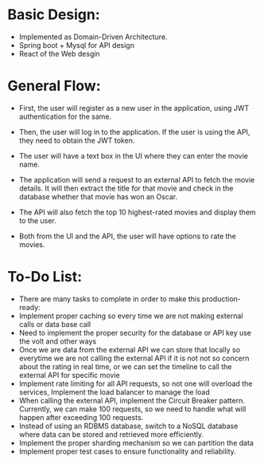 ﻿# Basic Design:
* Implemented as Domain-Driven Architecture.
* Spring boot + Mysql for API design
* React of the Web desgin

# General Flow:
* First, the user will register as a new user in the application, using JWT authentication for the same.

* Then, the user will log in to the application. If the user is using the API, they need to obtain the JWT token.

* The user will have a text box in the UI where they can enter the movie name.

* The application will send a request to an external API to fetch the movie details. It will then extract the title for that movie and check in the database whether that movie has won an Oscar.

* The API will also fetch the top 10 highest-rated movies and display them to the user.

* Both from the UI and the API, the user will have options to rate the movies.

#  To-Do List:
* There are many tasks to complete in order to make this production-ready:
* Implement proper caching so every time we are not making external calls or data base call
* Need to implement the proper security for the database or API key use the volt and other ways
* Once we are data from the external API we can store that locally so everytime we are not calling the external API
if it is not not so concern about the rating in real time, or we can set the timeline to call the external API
for specific movie
* Implement rate limiting for all API requests, so not one will overload the services, Implement the load balancer to manage the load
* When calling the external API, implement the Circuit Breaker pattern. Currently, we can make 100 requests, so we need to handle what will happen after exceeding 100 requests.
* Instead of using an RDBMS database, switch to a NoSQL database where data can be stored and retrieved more efficiently.
* Implement the proper sharding mechanism so we can partition the data
* Implement proper test cases to ensure functionality and reliability.





